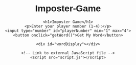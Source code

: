 # Imposter-Game

<!DOCTYPE html>
<html lang="en">
<head>
    <meta charset="UTF-8">
    <title>Imposter Game</title>
    <style>
        body { font-family: Arial, sans-serif; text-align: center; margin-top: 50px; }
        input, button { padding: 10px; font-size: 18px; margin: 10px; }
        #wordDisplay { margin-top: 30px; font-size: 24px; font-weight: bold; }
    </style>
</head>
<body>

    <h1>Imposter Game</h1>
    <p>Enter your player number (1-4):</p>
    <input type="number" id="playerNumber" min="1" max="4">
    <button onclick="getWord()">Get My Word</button>

    <div id="wordDisplay"></div>

    <!-- Link to external JavaScript file -->
    <script src="script.js"></script>

</body>
</html>
